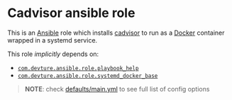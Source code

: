 <!--
SPDX-FileCopyrightText: 2024 sudo-tiz

SPDX-License-Identifier: AGPL-3.0-or-later
-->

# Cadvisor ansible role

This is an [Ansible](https://www.ansible.com/) role which installs [cadvisor](https://github.com/google/cadvisor) to run as a [Docker](https://www.docker.com/) container wrapped in a systemd service.

This role *implicitly* depends on:

- [`com.devture.ansible.role.playbook_help`](https://github.com/devture/com.devture.ansible.role.playbook_help)
- [`com.devture.ansible.role.systemd_docker_base`](https://github.com/devture/com.devture.ansible.role.systemd_docker_base)


> **NOTE**: check [defaults/main.yml](./defaults/main.yml) to see full list of config options
